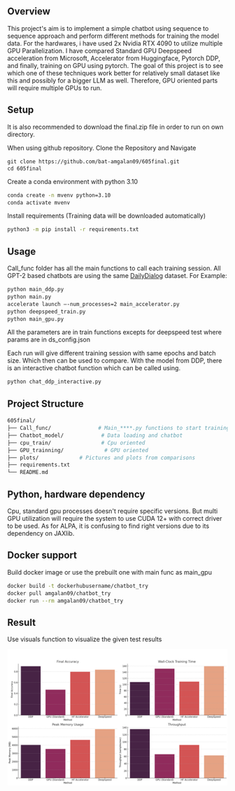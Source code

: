 ## Overview

This project's aim is to implement a simple chatbot using sequence to sequence approach and perform different methods for training the model data. For the hardwares, i have used 2x Nvidia RTX 4090 to utilize multiple GPU Parallelization. I have compared Standard GPU Deepspeed acceleration from Microsoft, Accelerator from Huggingface, Pytorch DDP, and finally, training on GPU using pytorch. The goal of this project is to see which one of these techniques work better for relatively small dataset like this and possibly for a bigger LLM as well. Therefore, GPU oriented parts will require multiple GPUs to run.
## Setup

It is also recommended to download the final.zip file in order to run on own directory. 

When using github repository. Clone the Repository and Navigate

```
git clone https://github.com/bat-amgalan09/605final.git
cd 605final
```

Create a conda environment with python 3.10

```bash
conda create -n mvenv python=3.10
conda activate mvenv
```

Install requirements (Training data will be downloaded automatically)

```bash
python3 -m pip install -r requirements.txt
```

## Usage

Call_func folder has all the main functions to call each training session. 
All GPT-2 based chatbots are using the same [DailyDialog](https://huggingface.co/datasets/daily_dialog) dataset. For Example:

```bash
python main_ddp.py
python main.py
accelerate launch —-num_processes=2 main_accelerator.py
python deepspeed_train.py
python main_gpu.py
```
All the parameters are in train functions excepts for deepspeed test where params are in ds_config.json

Each run will give different training session with same epochs and batch size. Which then can be used to compare. With the model from DDP, there is an interactive chatbot function which can be called using.

```bash
python chat_ddp_interactive.py
```

## Project Structure

```bash
605final/
├── Call_func/               # Main_****.py functions to start training sessions
├── Chatbot_model/            # Data loading and chatbot
├── cpu_train/                # Cpu oriented
├── GPU_trainning/             # GPU oriented
├── plots/             # Pictures and plots from comparisons
├── requirements.txt  
└── README.md
```
## Python, hardware dependency

Cpu, standard gpu processes doesn't require specific versions. But multi GPU utilization will require the system to use CUDA 12+ with correct driver to be used. As for ALPA, it is confusing to find right versions due to its dependency on JAXlib.

## Docker support

Build docker image or use the prebuilt one with main func as main_gpu

```bash
docker build -t dockerhubusername/chatbot_try
docker pull amgalan09/chatbot_try
docker run --rm amgalan09/chatbot_try
```

## Result 

Use visuals function to visualize the given test results

![Training Metrics](plots/GPUTraining.png)
